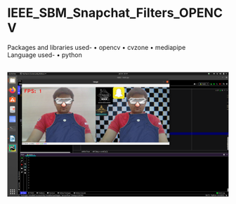 # IEEE_SBM_Snapchat_Filters_OPENCV
Packages and libraries used-
    • opencv
    • cvzone
    • mediapipe
    <br>
Language used-
    • python
    <br>

<br>
<img src="Trial_Video&Screenshot/Screenshot from 2021-07-25 22-31-25.png">
